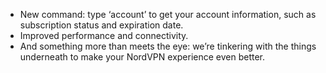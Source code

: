 * New command: type ‘account’ to get your account information, such as subscription status and expiration date.
* Improved performance and connectivity.
* And something more than meets the eye: we’re tinkering with the things underneath to make your NordVPN experience even better.
